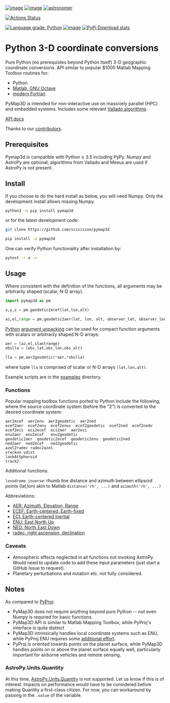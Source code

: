 [![image](https://zenodo.org/badge/DOI/10.5281/zenodo.213676.svg)](https://doi.org/10.5281/zenodo.213676)
[![image](http://joss.theoj.org/papers/10.21105/joss.00580/status.svg)](https://doi.org/10.21105/joss.00580)
[![astronomer](https://img.shields.io/endpoint.svg?url=https%3A%2F%2Fastronomer.ullaakut.eu%2Fshields%3Fowner%3Dscivision%26name%3Dpymap3d)](https://github.com/Ullaakut/astronomer/)

[![Actions Status](https://github.com/scivision/pymap3d/workflows/ci/badge.svg)](https://github.com/scivision/pymap3d/actions)

[![Language grade: Python](https://img.shields.io/lgtm/grade/python/g/scivision/pymap3d.svg?logo=lgtm&logoWidth=18)](https://lgtm.com/projects/g/scivision/pymap3d/context:python)
[![image](https://img.shields.io/pypi/pyversions/pymap3d.svg)](https://pypi.python.org/pypi/pymap3d)
[![PyPi Download stats](http://pepy.tech/badge/pymap3d)](http://pepy.tech/project/pymap3d)

# Python 3-D coordinate conversions

Pure Python (no prerequistes beyond Python itself) 3-D geographic coordinate conversions.
API similar to popular $1000 Matlab Mapping Toolbox routines for:

* Python
* [Matlab, GNU Octave](https://github.com/scivision/matmap3d)
* [modern Fortran](https://github.com/scivision/maptran)

PyMap3D is intended for non-interactive use on massively parallel (HPC) and embedded systems.
Includes some relevant
[Vallado algorithms](http://www.smad.com/vallado/fortran/fortran.html).

[API docs](https://scivision.github.io/pymap3d/)

Thanks to our [contributors](./contributors.md).

## Prerequisites

Pymap3d is compatible with Python &ge; 3.5 including PyPy.
Numpy and AstroPy are optional; algorithms from Vallado and Meeus are used if AstroPy is not present.


## Install

If you choose to do the hard install as below, you will need Numpy.
Only the development install allows missing Numpy.

```sh
python3 -m pip install pymap3d
```

or for the latest development code:

```sh
git clone https://github.com/scivision/pymap3d

pip install -e pymap3d
```

One can verify Python functionality after installation by:
```sh
pytest -r a -v
```

## Usage

Where consistent with the definition of the functions, all arguments may
be arbitrarily shaped (scalar, N-D array).

```python
import pymap3d as pm

x,y,z = pm.geodetic2ecef(lat,lon,alt)

az,el,range = pm.geodetic2aer(lat, lon, alt, observer_lat, observer_lon, 0)
```

[Python](https://www.python.org/dev/peps/pep-0448/)
[argument unpacking](https://docs.python.org/3.6/tutorial/controlflow.html#unpacking-argument-lists)
can be used for compact function arguments with scalars or arbitrarily
shaped N-D arrays:

```python
aer = (az,el,slantrange)
obslla = (obs_lat,obs_lon,obs_alt)

lla = pm.aer2geodetic(*aer,*obslla)
```

where tuple `lla` is comprised of scalar or N-D arrays `(lat,lon,alt)`.


Example scripts are in the [examples](./examples) directory.

### Functions

Popular mapping toolbox functions ported to Python include the
following, where the source coordinate system (before the "2") is
converted to the desired coordinate system:

    aer2ecef  aer2enu  aer2geodetic  aer2ned
    ecef2aer  ecef2enu  ecef2enuv  ecef2geodetic  ecef2ned  ecef2nedv
    ecef2eci  eci2ecef  eci2aer  aer2eci
    enu2aer  enu2ecef   enu2geodetic
    geodetic2aer  geodetic2ecef  geodetic2enu  geodetic2ned
    ned2aer  ned2ecef   ned2geodetic
    azel2radec radec2azel
    vreckon vdist
    lookAtSpheroid
    track2


Additional functions:

`loxodrome_inverse`: rhumb line distance and azimuth between ellipsoid points (lat,lon)  akin to Matlab `distance('rh', ...)` and `azimuth('rh', ...)`


Abbreviations:

* [AER: Azimuth, Elevation, Range](https://en.wikipedia.org/wiki/Spherical_coordinate_system)
* [ECEF: Earth-centered, Earth-fixed](https://en.wikipedia.org/wiki/ECEF)
* [ECI: Earth-centered Inertial](https://en.wikipedia.org/wiki/Earth-centered_inertial)
* [ENU: East North Up](https://en.wikipedia.org/wiki/Axes_conventions#Ground_reference_frames:_ENU_and_NED)
* [NED: North East Down](https://en.wikipedia.org/wiki/North_east_down)
* [radec: right ascension, declination](https://en.wikipedia.org/wiki/Right_ascension)

### Caveats

* Atmospheric effects neglected in all functions not invoking AstroPy.
  Would need to update code to add these input parameters (just start a GitHub Issue to request).
* Planetary perturbations and nutation etc. not fully considered.

## Notes

As compared to [PyProj](https://github.com/jswhit/pyproj):

* PyMap3D does not require anything beyond pure Python -- not even Numpy is required for basic functions.
* PyMap3D API is similar to Matlab Mapping Toolbox, while PyProj's interface is quite distinct
* PyMap3D intrinsically handles local coordinate systems such as ENU,
  while PyProj ENU requires some [additional effort](https://github.com/jswhit/pyproj/issues/105).
* PyProj is oriented towards points on the planet surface, while PyMap3D handles points on or above the planet surface equally well, particularly important for airborne vehicles and remote sensing.

### AstroPy.Units.Quantity

At this time,
[AstroPy.Units.Quantity](http://docs.astropy.org/en/stable/units/)
is not supported.
Let us know if this is of interest.
Impacts on performance would have to be considered before making Quantity a first-class citizen.
For now, you can workaround by passing in the `.value` of the variable.
